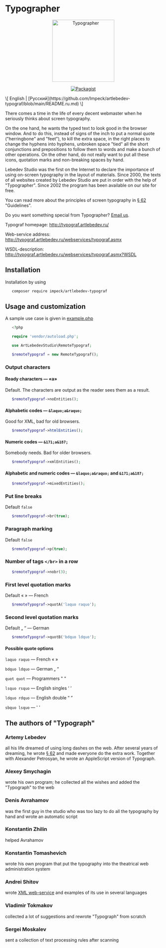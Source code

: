 
# Typographer

<p align="center"> 
 <a href="https://www.artlebedev.ru/typograf/"><img src="https://img.artlebedev.ru/typograf/before-after.gif" alt="Typographer" height="200"></a>
</p>

<p align="center">
<a href="https://packagist.org/packages/impeck/artlebedev-typograf"><img alt="Packagist" src="https://img.shields.io/packagist/dt/impeck/artlebedev-typograf.svg"></a>
</p>
\[ English | [Русский](https://github.com/Impeck/artlebedev-typograf/blob/main/README.ru.md) \]

There comes a time in the life of every decent webmaster when he seriously thinks about screen typography.

On the one hand, he wants the typed text to look good in the browser window. And to do this, instead of signs of the inch to put a normal quote ("herringbone" and "feet"), to kill the extra space, in the right places to change the hyphens into hyphens, unbroken space "tied" all the short conjunctions and prepositions to follow them to words and make a bunch of other operations. On the other hand, do not really want to put all these icons, quotation marks and non-breaking spaces by hand.

Lebedev Studio was the first on the Internet to declare the importance of using on-screen typography in the layout of materials. Since 2000, the texts of all websites created by Lebedev Studio are put in order with the help of "Typographer". Since 2002 the program has been available on our site for free.

You can read more about the principles of screen typography in [§ 62](https://www.artlebedev.ru/kovodstvo/sections/62/) "Guidelines".

Do you want something special from Typographer? [Email us](mailto:tema@tema.ru?subject=typograf_wish_list).

Typograf homepage: http://typograf.artlebedev.ru/

Web-service address: http://typograf.artlebedev.ru/webservices/typograf.asmx

WSDL-description: http://typograf.artlebedev.ru/webservices/typograf.asmx?WSDL

## Installation

Installation by using

```sh
   composer require impeck/artlebedev-typograf
```

## Usage and customization

A sample use case is given in [example.php](https://github.com/Impeck/artlebedev-typograf/blob/main/example.php)

```php
   <?php

   require 'vendor/autoload.php';

   use ArtLebedevStudio\RemoteTypograf;

   $remoteTypograf = new RemoteTypograf();
```

### Output characters

#### Ready characters — «а»

Default. The characters are output as the reader sees them as a result.

```php
   $remoteTypograf->noEntities();
```

#### Alphabetic codes — `&laquo;a&raquo;`

Good for XML, bad for old browsers.

```php
   $remoteTypograf->htmlEntities();
```

#### Numeric codes — `&171;a&187;`

Somebody needs. Bad for older browsers.

```php
   $remoteTypograf->xmlEntities();
```

#### Alphabetic and numeric codes — `&laquo;a&raquo;` and `&171;a&187;`

```php
   $remoteTypograf->mixedEntities();
```

### Put line breaks

Default `false`

```php
   $remoteTypograf->br(true);
```

### Paragraph marking

Default `false`

```php
   $remoteTypograf->p(true);
```

### Number of tags `</br>` in a row

```php
   $remoteTypograf->nobr(3);
```

### First level quotation marks

Default « » — French

```php
   $remoteTypograf->quotA('laquo raquo');
```

### Second level quotation marks

Default „ “ — German

```php
   $remoteTypograf->quotB('bdquo ldquo'); 
```

#### Possible quote options

`laquo raquo` — French « »

`bdquo ldquo` — German „ “

`quot quot` — Programmers " "

`lsquo rsquo` — English singles  ‘ ’

`ldquo rdquo` — English double “ ”

`sbquo lsquo` — ' '

## The authors of "Typograph"

### Artemy Lebedev

all his life dreamed of using long dashes on the web. After several years of dreaming, he wrote [§ 62](https://www.artlebedev.ru/kovodstvo/sections/62/) and made everyone do the extra work. Together with Alexander Petrosyan, he wrote an AppleScript version of Typograph.

### Alexey Smychagin

wrote his own program; he collected all the wishes and added the "Typograph" to the web

### Denis Avrahamov

was the first guy in the studio who was too lazy to do all the typography by hand and wrote an automatic script

### Konstantin Zhilin

helped Avrahamov

### Konstantin Tomashevich

wrote his own program that put the typography into the theatrical web administration system

### Andrei Shitov

wrote [XML web-service](https://www.artlebedev.ru/typograf/webservice/) and examples of its use in several languages

### Vladimir Tokmakov

collected a lot of suggestions and rewrote "Typograph" from scratch

### Sergei Moskalev

sent a collection of text processing rules after scanning
